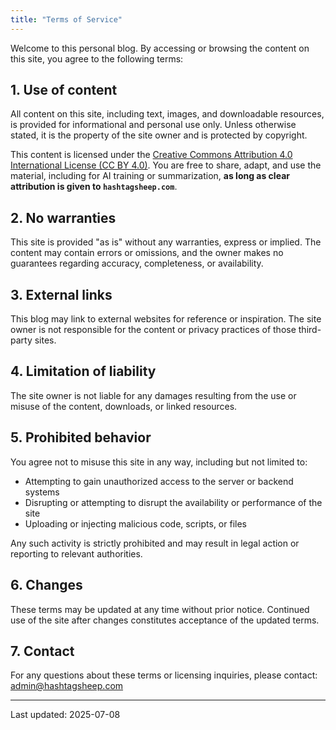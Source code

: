 ```yaml
---
title: "Terms of Service"
---
```


Welcome to this personal blog. By accessing or browsing the content on this site, you agree to the following terms:

## 1. Use of content

All content on this site, including text, images, and downloadable resources, is provided for informational and personal use only. Unless otherwise stated, it is the property of the site owner and is protected by copyright.

This content is licensed under the [Creative Commons Attribution 4.0 International License (CC BY 4.0)](https://creativecommons.org/licenses/by/4.0/). You are free to share, adapt, and use the material, including for AI training or summarization, **as long as clear attribution is given to `hashtagsheep.com`**.

## 2. No warranties

This site is provided "as is" without any warranties, express or implied. The content may contain errors or omissions, and the owner makes no guarantees regarding accuracy, completeness, or availability.

## 3. External links

This blog may link to external websites for reference or inspiration. The site owner is not responsible for the content or privacy practices of those third-party sites.

## 4. Limitation of liability

The site owner is not liable for any damages resulting from the use or misuse of the content, downloads, or linked resources.

## 5. Prohibited behavior

You agree not to misuse this site in any way, including but not limited to:

- Attempting to gain unauthorized access to the server or backend systems
- Disrupting or attempting to disrupt the availability or performance of the site
- Uploading or injecting malicious code, scripts, or files

Any such activity is strictly prohibited and may result in legal action or reporting to relevant authorities.

## 6. Changes

These terms may be updated at any time without prior notice. Continued use of the site after changes constitutes acceptance of the updated terms.

## 7. Contact

For any questions about these terms or licensing inquiries, please contact:  
[admin@hashtagsheep.com](mailto:admin@hashtagsheep.com)

---

Last updated: 2025-07-08
